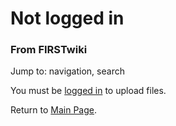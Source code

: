 

# Not logged in

### From FIRSTwiki

Jump to: navigation, search

You must be [logged in](/index.php/Special:Userlogin "Special:Userlogin" ) to
upload files.

Return to [Main Page](/index.php/Main_Page "Main Page" ).

